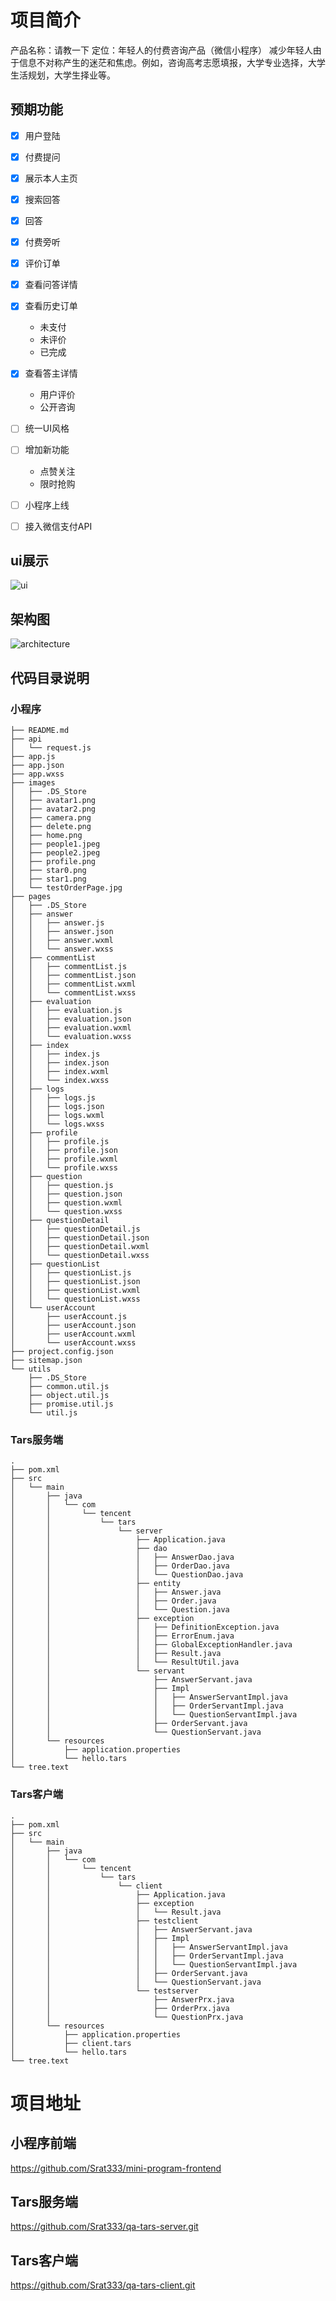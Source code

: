 # 项目简介
产品名称：请教一下
定位：年轻人的付费咨询产品（微信小程序）
减少年轻人由于信息不对称产生的迷茫和焦虑。例如，咨询高考志愿填报，大学专业选择，大学生活规划，大学生择业等。

## 预期功能

- [x] 用户登陆
- [x] 付费提问
- [x] 展示本人主页
- [x] 搜索回答
- [x] 回答
- [x] 付费旁听
- [x] 评价订单
- [x] 查看问答详情
- [x] 查看历史订单
  * 未支付
  * 未评价
  * 已完成
- [x] 查看答主详情
  * 用户评价
  * 公开咨询
- [ ] 统一UI风格
- [ ] 增加新功能
  * 点赞关注
  * 限时抢购
- [ ] 小程序上线
- [ ] 接入微信支付API


## ui展示
![ui](https://github.com/Srat333/mini-program-frontend/blob/master/ui.png)
## 架构图

![architecture](https://github.com/Srat333/qa-tars-client/blob/master/tarsproject.jpg)

## 代码目录说明
### 小程序
```
├── README.md
├── api
│   └── request.js
├── app.js
├── app.json
├── app.wxss
├── images
│   ├── .DS_Store
│   ├── avatar1.png
│   ├── avatar2.png
│   ├── camera.png
│   ├── delete.png
│   ├── home.png
│   ├── people1.jpeg
│   ├── people2.jpeg
│   ├── profile.png
│   ├── star0.png
│   ├── star1.png
│   └── testOrderPage.jpg
├── pages
│   ├── .DS_Store
│   ├── answer
│   │   ├── answer.js
│   │   ├── answer.json
│   │   ├── answer.wxml
│   │   └── answer.wxss
│   ├── commentList
│   │   ├── commentList.js
│   │   ├── commentList.json
│   │   ├── commentList.wxml
│   │   └── commentList.wxss
│   ├── evaluation
│   │   ├── evaluation.js
│   │   ├── evaluation.json
│   │   ├── evaluation.wxml
│   │   └── evaluation.wxss
│   ├── index
│   │   ├── index.js
│   │   ├── index.json
│   │   ├── index.wxml
│   │   └── index.wxss
│   ├── logs
│   │   ├── logs.js
│   │   ├── logs.json
│   │   ├── logs.wxml
│   │   └── logs.wxss
│   ├── profile
│   │   ├── profile.js
│   │   ├── profile.json
│   │   ├── profile.wxml
│   │   └── profile.wxss
│   ├── question
│   │   ├── question.js
│   │   ├── question.json
│   │   ├── question.wxml
│   │   └── question.wxss
│   ├── questionDetail
│   │   ├── questionDetail.js
│   │   ├── questionDetail.json
│   │   ├── questionDetail.wxml
│   │   └── questionDetail.wxss
│   ├── questionList
│   │   ├── questionList.js
│   │   ├── questionList.json
│   │   ├── questionList.wxml
│   │   └── questionList.wxss
│   └── userAccount
│       ├── userAccount.js
│       ├── userAccount.json
│       ├── userAccount.wxml
│       └── userAccount.wxss
├── project.config.json
├── sitemap.json
└── utils
    ├── .DS_Store
    ├── common.util.js
    ├── object.util.js
    ├── promise.util.js
    └── util.js
```
### Tars服务端
```
.
├── pom.xml
├── src
│   └── main
│       ├── java
│       │   └── com
│       │       └── tencent
│       │           └── tars
│       │               └── server
│       │                   ├── Application.java
│       │                   ├── dao
│       │                   │   ├── AnswerDao.java
│       │                   │   ├── OrderDao.java
│       │                   │   └── QuestionDao.java
│       │                   ├── entity
│       │                   │   ├── Answer.java
│       │                   │   ├── Order.java
│       │                   │   └── Question.java
│       │                   ├── exception
│       │                   │   ├── DefinitionException.java
│       │                   │   ├── ErrorEnum.java
│       │                   │   ├── GlobalExceptionHandler.java
│       │                   │   ├── Result.java
│       │                   │   └── ResultUtil.java
│       │                   └── servant
│       │                       ├── AnswerServant.java
│       │                       ├── Impl
│       │                       │   ├── AnswerServantImpl.java
│       │                       │   ├── OrderServantImpl.java
│       │                       │   └── QuestionServantImpl.java
│       │                       ├── OrderServant.java
│       │                       └── QuestionServant.java
│       └── resources
│           ├── application.properties
│           └── hello.tars
└── tree.text
```
### Tars客户端
```
.
├── pom.xml
├── src
│   └── main
│       ├── java
│       │   └── com
│       │       └── tencent
│       │           └── tars
│       │               └── client
│       │                   ├── Application.java
│       │                   ├── exception
│       │                   │   └── Result.java
│       │                   ├── testclient
│       │                   │   ├── AnswerServant.java
│       │                   │   ├── Impl
│       │                   │   │   ├── AnswerServantImpl.java
│       │                   │   │   ├── OrderServantImpl.java
│       │                   │   │   └── QuestionServantImpl.java
│       │                   │   ├── OrderServant.java
│       │                   │   └── QuestionServant.java
│       │                   └── testserver
│       │                       ├── AnswerPrx.java
│       │                       ├── OrderPrx.java
│       │                       └── QuestionPrx.java
│       └── resources
│           ├── application.properties
│           ├── client.tars
│           └── hello.tars
└── tree.text
```
# 项目地址
## 小程序前端
https://github.com/Srat333/mini-program-frontend
## Tars服务端
https://github.com/Srat333/qa-tars-server.git
## Tars客户端
https://github.com/Srat333/qa-tars-client.git

